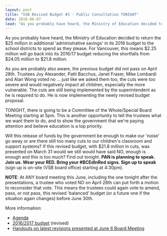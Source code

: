 ```yaml
---
layout: post
title: "VSB Revised Budget #3 - Public Consultation TONIGHT"
date: 2016-06-07
lead: "​As you probably have heard, the Ministry of Education decided to return the $25 million in additional 'administrative savings' in its 2016 budget to the school districts to spend as they please. For Vancouver, this means $2.25 million will go back into its 2016/17 budget reducing the shortfalls from $24.05 million to $21.8 million."
---
```


​As you probably have heard, the Ministry of Education decided to return the $25 million in additional 'administrative savings' in its 2016 budget to the school districts to spend as they please. For Vancouver, this means $2.25 million will go back into its 2016/17 budget reducing the shortfalls from $24.05 million to $21.8 million.

As you are probably also aware, the previous budget did not pass on April 28th. Trustees Joy Alexander, Patti Bacchus, Janet Fraser, Mike Lombardi and Alan Wong voted no ... just like we asked them too, the cuts were too severe and would negatively impact all children, especially the more vulnerable. The cuts are still being implemented by the superintendent as he is required to do. He is now implementing the newly revised budget proposal.

TONIGHT, there is going to be a Committee of the Whole/Special Board Meeting starting at 5pm. This is another opportunity to tell the trustees what we want them to do, and to show the government that we're paying attention and believe education is a top priority.

Will this release of funds by the government be enough to make our 'noise' go away or are there still too many cuts to our children's classroom and support systems? If this revised budget, with $21.8 million in cuts,  was presented on March 31 would we still would have said NO, enough is enough and this is too much? Find out tonight. **PAN is planning to speak. Join us. Wear your RED. Bring your #BCEdInRed signs. Sign up to speak** (sign up is on-site (VSB board office) starting at 4:30pm).

**NOTE**: At ANY board meeting this June, including the one tonight after the presentations, a trustee who voted NO on April 28th can put forth a motion to reconsider that vote. This means the trustees could again vote to amend, pass, or not pass, this revised 'balanced' budget (or a future one if the situation again changes) before June 30th. 

More information: 
* [Agenda](http://www.vsb.bc.ca/meetings/agendas/meeting-agendas-current?quicktabs_10=1#quicktabs-10)
* [2016/2017 budget](http://www.vsb.bc.ca/20162017-budget) (revised)
* [Handouts on latest revisions presented at June 6 Board Meeting](http://www.vsb.bc.ca/sites/default/files/16Jun06_op_board_itemIX.B.1.pdf) 